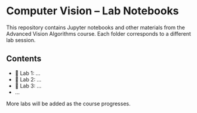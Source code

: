 # Computer Vision – Lab Notebooks

This repository contains Jupyter notebooks and other materials from the Advanced Vision Algorithms course. Each folder corresponds to a different lab session.

## Contents

- 📓 Lab 1: ...
- 📓 Lab 2: ...
- 📓 Lab 3: ...
- ...
  
More labs will be added as the course progresses.
